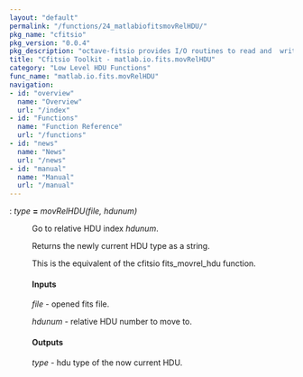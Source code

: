 ```yaml
---
layout: "default"
permalink: "/functions/24_matlabiofitsmovRelHDU/"
pkg_name: "cfitsio"
pkg_version: "0.0.4"
pkg_description: "octave-fitsio provides I/O routines to read and  write FITS (Flexible Image Transport System) files."
title: "Cfitsio Toolkit - matlab.io.fits.movRelHDU"
category: "Low Level HDU Functions"
func_name: "matlab.io.fits.movRelHDU"
navigation:
- id: "overview"
  name: "Overview"
  url: "/index"
- id: "Functions"
  name: "Function Reference"
  url: "/functions"
- id: "news"
  name: "News"
  url: "/news"
- id: "manual"
  name: "Manual"
  url: "/manual"
---
```

<dl class="def">
<dt id="index-_003d"><span class="category">: </span><span><em><var>type</var></em> <strong>=</strong> <em>movRelHDU(<var>file</var>, <var>hdunum</var>)</em><a href='#index-_003d' class='copiable-anchor'></a></span></dt>
<dd><p>Go to relative HDU index <var>hdunum</var>.
</p>
<p>Returns the newly current HDU type as a string.
</p>
<p>This is the equivalent of the cfitsio fits_movrel_hdu function.
</p>
<span id="Inputs"></span><h4 class="subsubheading">Inputs</h4>
<p><var>file</var> - opened fits file.
</p>
<p><var>hdunum</var> - relative HDU number to move to.
</p>
<span id="Outputs"></span><h4 class="subsubheading">Outputs</h4>
<p><var>type</var> - hdu type of the now current HDU. 
 </p></dd></dl>